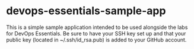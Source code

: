 # devops-essentials-sample-app

This is a simple sample application intended to be used alongside the labs for DevOps Essentials.
Be sure to have your SSH key set up and that your public key (located in ~/.ssh/id_rsa.pub) is added to your GitHub account.
